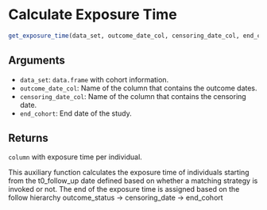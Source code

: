 # Calculate Exposure Time

```r
get_exposure_time(data_set, outcome_date_col, censoring_date_col, end_cohort)
```

## Arguments

- `data_set`: `data.frame` with cohort information.
- `outcome_date_col`: Name of the column that contains the outcome dates.
- `censoring_date_col`: Name of the column that contains the censoring date.
- `end_cohort`: End date of the study.

## Returns

`column` with exposure time per individual.

This auxiliary function calculates the exposure time of individuals starting from the t0_follow_up date defined based on whether a matching strategy is invoked or not. The end of the exposure time is assigned based on the follow hierarchy outcome_status -> censoring_date -> end_cohort
